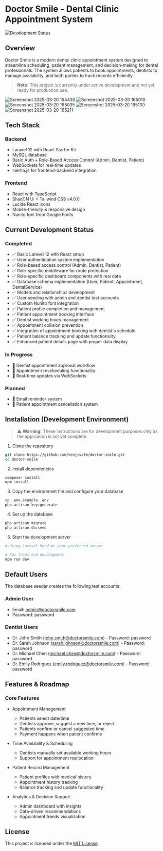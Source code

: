 # Doctor Smile - Dental Clinic Appointment System

![Development Status](https://img.shields.io/badge/Status-Under%20Development-yellow)

## Overview
Doctor Smile is a modern dental clinic appointment system designed to streamline scheduling, patient management, and decision-making for dental professionals. The system allows patients to book appointments, dentists to manage availability, and both parties to track records efficiently.

> **Note:** This project is currently under active development and not yet ready for production use.

![Screenshot 2025-03-20 154430](https://github.com/user-attachments/assets/b3ee4493-9365-447f-91a2-8f398e76b247)
![Screenshot 2025-03-20 165010](https://github.com/user-attachments/assets/d736bb74-93c6-4356-be05-5e27e0321ee3)
![Screenshot 2025-03-20 165035](https://github.com/user-attachments/assets/c40664be-7829-4a55-86b8-812ef26c9cf1)
![Screenshot 2025-03-20 165100](https://github.com/user-attachments/assets/16392286-486f-4fd3-9a10-2d7f4b16cb66)
![Screenshot 2025-03-20 165211](https://github.com/user-attachments/assets/d9bcaabc-bd8b-4278-8b4c-81fc78048a8e)

## Tech Stack

### Backend
- Laravel 12 with React Starter Kit
- MySQL database
- Basic Auth + Role-Based Access Control (Admin, Dentist, Patient)
- WebSockets for real-time updates
- Inertia.js for frontend-backend integration

### Frontend
- React with TypeScript
- ShadCN UI + Tailwind CSS v4.0.0
- Lucide React icons
- Mobile-friendly & responsive design
- Nunito font from Google Fonts

## Current Development Status

### Completed
- ✅ Basic Laravel 12 with React setup
- ✅ User authentication system implementation
- ✅ Role-based access control (Admin, Dentist, Patient)
- ✅ Role-specific middleware for route protection
- ✅ Role-specific dashboard components with real data
- ✅ Database schema implementation (User, Patient, Appointment, DentalService)
- ✅ Models and relationships development
- ✅ User seeding with admin and dentist test accounts
- ✅ Custom Nunito font integration
- ✅ Patient profile completion and management
- ✅ Patient appointment booking interface
- ✅ Dentist working hours management
- ✅ Appointment collision prevention
- ✅ Integration of appointment booking with dentist's schedule
- ✅ Patient balance tracking and update functionality
- ✅ Enhanced patient details page with proper data display

### In Progress
- 🔄 Dentist appointment approval workflow
- 🔄 Appointment rescheduling functionality
- 🔄 Real-time updates via WebSockets

### Planned
- 📝 Email reminder system
- 📝 Patient appointment cancellation system

## Installation (Development Environment)

> ⚠️ **Warning:** These instructions are for development purposes only as the application is not yet complete.

1. Clone the repository
```bash
git clone https://github.com/kenjivafe/doctor-smile.git
cd doctor-smile
```

2. Install dependencies
```bash
composer install
npm install
```

3. Copy the environment file and configure your database
```bash
cp .env.example .env
php artisan key:generate
```

4. Set up the database
```bash
php artisan migrate
php artisan db:seed
```

5. Start the development server
```bash
# Using Laravel Herd or your preferred server

# For front-end development
npm run dev
```

## Default Users

The database seeder creates the following test accounts:

### Admin User
- Email: admin@doctorsmile.com
- Password: password

### Dentist Users
- Dr. John Smith (john.smith@doctorsmile.com) - Password: password
- Dr. Sarah Johnson (sarah.johnson@doctorsmile.com) - Password: password
- Dr. Michael Chen (michael.chen@doctorsmile.com) - Password: password
- Dr. Emily Rodriguez (emily.rodriguez@doctorsmile.com) - Password: password

## Features & Roadmap

### Core Features
- Appointment Management
  - Patients select date/time
  - Dentists approve, suggest a new time, or reject
  - Patients confirm or cancel suggested time
  - Payment happens when patient confirms

- Time Availability & Scheduling
  - Dentists manually set available working hours
  - Support for appointment reallocation

- Patient Record Management
  - Patient profiles with medical history
  - Appointment history tracking
  - Balance tracking and update functionality

- Analytics & Decision Support
  - Admin dashboard with insights
  - Data-driven recommendations
  - Appointment trends visualization

## License
This project is licensed under the [MIT License](LICENSE).
